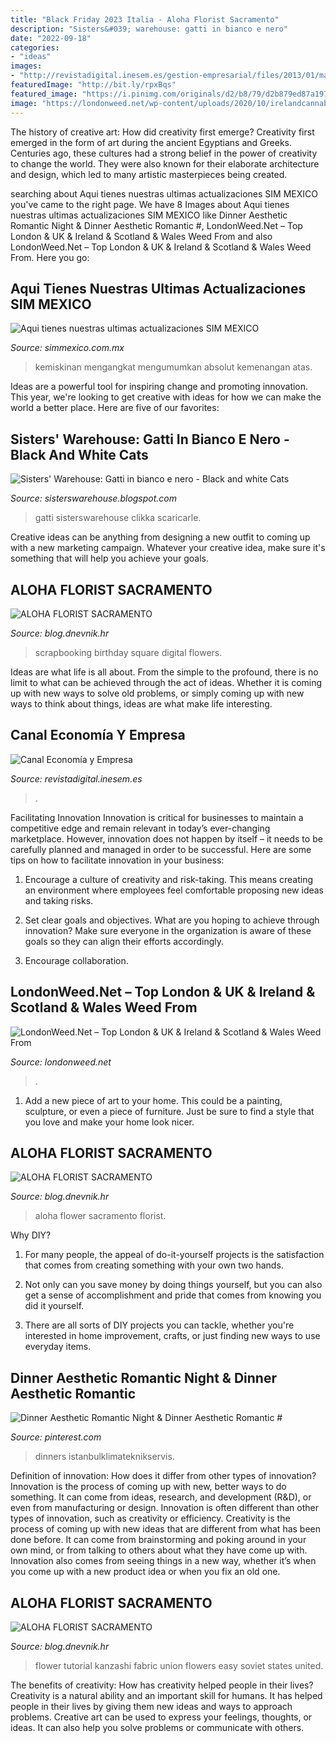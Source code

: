 ```yaml
---
title: "Black Friday 2023 Italia - Aloha Florist Sacramento"
description: "Sisters&#039; warehouse: gatti in bianco e nero"
date: "2022-09-18"
categories:
- "ideas"
images:
- "http://revistadigital.inesem.es/gestion-empresarial/files/2013/01/mayores.jpg"
featuredImage: "http://bit.ly/rpxBqs"
featured_image: "https://i.pinimg.com/originals/d2/b8/79/d2b879ed87a1978a150869476cada201.jpg"
image: "https://londonweed.net/wp-content/uploads/2020/10/irelandcannabis-300x197.jpg"
---
```



The history of creative art: How did creativity first emerge?
Creativity first emerged in the form of art during the ancient Egyptians and Greeks. Centuries ago, these cultures had a strong belief in the power of creativity to change the world. They were also known for their elaborate architecture and design, which led to many artistic masterpieces being created.

	

		
searching about Aqui tienes nuestras ultimas actualizaciones SIM MEXICO you've came to the right page. We have 8 Images about Aqui tienes nuestras ultimas actualizaciones SIM MEXICO like Dinner Aesthetic Romantic Night &amp; Dinner Aesthetic Romantic #, LondonWeed.Net – Top London &amp; UK &amp; Ireland &amp; Scotland &amp; Wales Weed From and also LondonWeed.Net – Top London &amp; UK &amp; Ireland &amp; Scotland &amp; Wales Weed From. Here you go:
		
    
## Aqui Tienes Nuestras Ultimas Actualizaciones SIM MEXICO

<img loading=lazy src="https://cdni.rt.com/files/2020.11/thumbnail/5fbbcde52030276dc16f7d27.JPG" onerror="this.onerror=null;this.src='https://tse3.mm.bing.net/th?id=OIP.swfwojo7V7Lqv-E60_oGKAAAAA&amp;pid=15.1';" alt="Aqui tienes nuestras ultimas actualizaciones SIM MEXICO">

_Source: simmexico.com.mx_

>kemiskinan mengangkat mengumumkan absolut kemenangan atas. 

	

Ideas are a powerful tool for inspiring change and promoting innovation. This year, we're looking to get creative with ideas for how we can make the world a better place. Here are five of our favorites: 

    
## Sisters&#039; Warehouse: Gatti In Bianco E Nero - Black And White Cats

<img loading=lazy src="https://2.bp.blogspot.com/-6ByoMATblmE/UO7aLFeZ88I/AAAAAAAAAwM/ja2Fx24jOEE/s1600/Gatto15SW.tif" onerror="this.onerror=null;this.src='https://tse3.mm.bing.net/th?id=OIP.gqN4TOluC2iLPZJMlPGVBAHaKK&amp;pid=15.1';" alt="Sisters&#039; Warehouse: Gatti in bianco e nero - Black and white Cats">

_Source: sisterswarehouse.blogspot.com_

>gatti sisterswarehouse clikka scaricarle. 

	

Creative ideas can be anything from designing a new outfit to coming up with a new marketing campaign. Whatever your creative idea, make sure it's something that will help you achieve your goals.

    
## ALOHA FLORIST SACRAMENTO

<img loading=lazy src="http://bit.ly/phbhNO" onerror="this.onerror=null;this.src='https://tse2.mm.bing.net/th?id=OIP.XxO7rnPpQe2x9GTms6R0tAHaHZ&amp;pid=15.1';" alt="ALOHA FLORIST SACRAMENTO">

_Source: blog.dnevnik.hr_

>scrapbooking birthday square digital flowers. 

	

Ideas are what life is all about. From the simple to the profound, there is no limit to what can be achieved through the act of ideas. Whether it is coming up with new ways to solve old problems, or simply coming up with new ways to think about things, ideas are what make life interesting.

    
## Canal Economía Y Empresa

<img loading=lazy src="http://revistadigital.inesem.es/gestion-empresarial/files/2013/01/mayores.jpg" onerror="this.onerror=null;this.src='https://tse4.mm.bing.net/th?id=OIP.4MwCcs55Zh0UZSBQtS2ntgHaFj&amp;pid=15.1';" alt="Canal Economía y Empresa">

_Source: revistadigital.inesem.es_

>. 

	

Facilitating Innovation
Innovation is critical for businesses to maintain a competitive edge and remain relevant in today’s ever-changing marketplace. However, innovation does not happen by itself – it needs to be carefully planned and managed in order to be successful. Here are some tips on how to facilitate innovation in your business:
1. Encourage a culture of creativity and risk-taking. This means creating an environment where employees feel comfortable proposing new ideas and taking risks.

2. Set clear goals and objectives. What are you hoping to achieve through innovation? Make sure everyone in the organization is aware of these goals so they can align their efforts accordingly.

3. Encourage collaboration.

    
## LondonWeed.Net – Top London &amp; UK &amp; Ireland &amp; Scotland &amp; Wales Weed From

<img loading=lazy src="https://londonweed.net/wp-content/uploads/2020/10/irelandcannabis-300x197.jpg" onerror="this.onerror=null;this.src='https://tse1.mm.bing.net/th?id=OIP.yK0HsEry_qYUFgmqdG_BzAAAAA&amp;pid=15.1';" alt="LondonWeed.Net – Top London &amp; UK &amp; Ireland &amp; Scotland &amp; Wales Weed From">

_Source: londonweed.net_

>. 

	

1. Add a new piece of art to your home. This could be a painting, sculpture, or even a piece of furniture. Just be sure to find a style that you love and make your home look nicer.

    
## ALOHA FLORIST SACRAMENTO

<img loading=lazy src="http://bit.ly/rpxBqs" onerror="this.onerror=null;this.src='https://tse1.mm.bing.net/th?id=OIP.l8eS8OxW2X1i-x4HYYWk5AHaFS&amp;pid=15.1';" alt="ALOHA FLORIST SACRAMENTO">

_Source: blog.dnevnik.hr_

>aloha flower sacramento florist. 

	

Why DIY?
1. For many people, the appeal of do-it-yourself projects is the satisfaction that comes from creating something with your own two hands.
2. Not only can you save money by doing things yourself, but you can also get a sense of accomplishment and pride that comes from knowing you did it yourself.

3. There are all sorts of DIY projects you can tackle, whether you're interested in home improvement, crafts, or just finding new ways to use everyday items.

    
## Dinner Aesthetic Romantic Night &amp; Dinner Aesthetic Romantic #

<img loading=lazy src="https://i.pinimg.com/originals/d2/b8/79/d2b879ed87a1978a150869476cada201.jpg" onerror="this.onerror=null;this.src='https://tse2.mm.bing.net/th?id=OIP.ei7LMT6_VT3OpsPhSuZmFQHaHa&amp;pid=15.1';" alt="Dinner Aesthetic Romantic Night &amp; Dinner Aesthetic Romantic #">

_Source: pinterest.com_

>dinners istanbulklimateknikservis. 

	

Definition of innovation: How does it differ from other types of innovation?
Innovation is the process of coming up with new, better ways to do something. It can come from ideas, research, and development (R&D), or even from manufacturing or design. Innovation is often different than other types of innovation, such as creativity or efficiency.
Creativity is the process of coming up with new ideas that are different from what has been done before. It can come from brainstorming and poking around in your own mind, or from talking to others about what they have come up with. Innovation also comes from seeing things in a new way, whether it’s when you come up with a new product idea or when you fix an old one.

    
## ALOHA FLORIST SACRAMENTO

<img loading=lazy src="http://bit.ly/oZ9FEq" onerror="this.onerror=null;this.src='https://tse3.mm.bing.net/th?id=OIP.PZHqjjWtCEGl5lzBaCO8QAAAAA&amp;pid=15.1';" alt="ALOHA FLORIST SACRAMENTO">

_Source: blog.dnevnik.hr_

>flower tutorial kanzashi fabric union flowers easy soviet states united. 

	

The benefits of creativity: How has creativity helped people in their lives?
Creativity is a natural ability and an important skill for humans. It has helped people in their lives by giving them new ideas and ways to approach problems. Creative art can be used to express your feelings, thoughts, or ideas. It can also help you solve problems or communicate with others.


